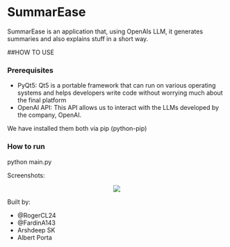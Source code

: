 # SummarEase
SummarEase is an application that, using OpenAIs LLM, it generates summaries and also explains stuff in a short way.

##HOW TO USE
### Prerequisites
- PyQt5: Qt5 is a portable framework that can run on various operating systems and helps developers write code without worrying much about the final platform
- OpenAI API: This API allows us to interact with the LLMs developed by the company, OpenAI.

We have installed them both via pip (python-pip)

### How to run
python main.py


Screenshots:
 <p align="center">

 <img src="https://github.com/Tekhmos-Corp/SummarEase/assets/90930371/52cea015-e52d-4d1c-bf46-99282c8d5f52"/>
 </p>


Built by:
- @RogerCL24
- @FardinA143
- Arshdeep SK
- Albert Porta

  

